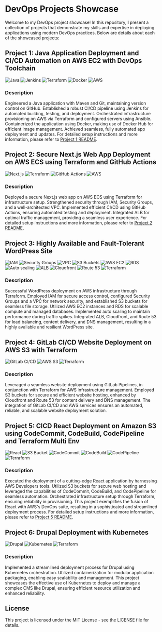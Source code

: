# DevOps Projects Showcase

Welcome to my DevOps project showcase! In this repository, I present a collection of projects that demonstrate my skills and expertise in deploying applications using modern DevOps practices. Below are details about each of the showcased projects:

## Project 1: Java Application Deployment and CI/CD Automation on AWS EC2 with DevOps Toolchain

![Java](https://img.shields.io/badge/Java-%3Cversion%3E-%23ED8B00)
![Jenkins](https://img.shields.io/badge/Jenkins-%3Cversion%3E-%23D24939)
![Terraform](https://img.shields.io/badge/Terraform-%3Cversion%3E-%235C4EEA)
![Docker](https://img.shields.io/badge/Docker-%3Cversion%3E-%232496ED)
![AWS](https://img.shields.io/badge/AWS-EC2-%23FF9900)

### Description
Engineered a Java application with Maven and Git, maintaining version control on GitHub. Established a robust CI/CD pipeline using Jenkins for automated building, testing, and deployment. Orchestrated infrastructure provisioning on AWS via Terraform and configured servers using Ansible. Containerized the application using Docker, making use of Docker Hub for efficient image management. Achieved seamless, fully automated app deployment and updates. 
For detailed setup instructions and more information, please refer to [Project 1 README](project1/README.md).

## Project 2: Secure Next.js Web App Deployment on AWS ECS using Terraform and GitHub Actions

![Next.js](https://img.shields.io/badge/Next.js-%3Cversion%3E-%23000000)
![Terraform](https://img.shields.io/badge/Terraform-%3Cversion%3E-%235C4EEA)
![GitHub Actions](https://img.shields.io/badge/GitHub_Actions-%3Cversion%3E-%232671E5)
![AWS](https://img.shields.io/badge/AWS-ECS-%23FF9900)

### Description
Deployed a secure Next.js web app on AWS ECS using Terraform for infrastructure setup. Strengthened security through IAM, Security Groups, and a well-architected VPC. Implemented efficient CI/CD using GitHub Actions, ensuring automated testing and deployment. Integrated ALB for optimal traffic management, providing a seamless user experience.
For detailed setup instructions and more information, please refer to [Project 2 README](project2/README.md).

## Project 3: Highly Available and Fault-Tolerant WordPress Site

![IAM](https://img.shields.io/badge/IAM-%3Cversion%3E-%2361DAFB)
![Security Groups](https://img.shields.io/badge/Security_Groups-%3Cversion%3E-%23FF6F61)
![VPC](https://img.shields.io/badge/VPC-%3Cversion%3E-%23FFD700)
![S3 Buckets](https://img.shields.io/badge/S3_Buckets-%3Cversion%3E-%23FCA121)
![AWS EC2](https://img.shields.io/badge/AWS_EC2-%3Cversion%3E-%23267FBB)
![RDS](https://img.shields.io/badge/RDS-%3Cversion%3E-%23FF9900)
![Auto scaling](https://img.shields.io/badge/Auto_scaling-%3Cversion%3E-%2361C265)
![ALB](https://img.shields.io/badge/ALB-%3Cversion%3E-%230088FF)
![Cloudfront](https://img.shields.io/badge/Cloudfront-%3Cversion%3E-%2361DAFB)
![Route 53](https://img.shields.io/badge/Route_53-%3Cversion%3E-%230088FF)
![Terraform](https://img.shields.io/badge/Terraform-%3Cversion%3E-%235C4EEA)

### Description
Successful WordPress deployment on AWS infrastructure through Terraform. Employed IAM for secure access control, configured Security Groups and a VPC for network security, and established S3 buckets for seamless file storage. Utilized AWS EC2 instances and RDS for scalable compute and managed databases. Implemented auto scaling to maintain performance during traffic spikes. Integrated ALB, Cloudfront, and Route 53 for load balancing, content delivery, and DNS management, resulting in a highly available and resilient WordPress site.

## Project 4: GitLab CI/CD Website Deployment on AWS S3 with Terraform

![GitLab CI/CD](https://img.shields.io/badge/GitLab_CI%2FCD-%3Cversion%3E-%23FCA121)
![AWS S3](https://img.shields.io/badge/AWS_S3-%3Cversion%3E-%23FF9900)
![Terraform](https://img.shields.io/badge/Terraform-%3Cversion%3E-%235C4EEA)

### Description
Leveraged  a seamless website deployment using GitLab Pipelines, in conjunction with Terraform for AWS infrastructure management. Employed S3 buckets for secure and efficient website hosting, enhanced by Cloudfront and Route 53 for content delivery and DNS management. The integration of GitLab CI/CD and AWS services ensures an automated, reliable, and scalable website deployment solution.

## Project 5: CICD React Deployment on Amazon S3 using CodeCommit, CodeBuild, CodePipeline and Terraform Multi Env

![React](https://img.shields.io/badge/React-%3Cversion%3E-%2361DAFB)
![S3 Bucket](https://img.shields.io/badge/S3_Bucket-%3Cversion%3E-%23FCA121)
![CodeCommit](https://img.shields.io/badge/CodeCommit-%3Cversion%3E-%230088FF)
![CodeBuild](https://img.shields.io/badge/CodeBuild-%3Cversion%3E-%2361C265)
![CodePipeline](https://img.shields.io/badge/CodePipeline-%3Cversion%3E-%23FF9900)
![Terraform](https://img.shields.io/badge/Terraform-%3Cversion%3E-%235C4EEA)

### Description
Executed the deployment of a cutting-edge React application by harnessing AWS Developers tools. Utilized S3 buckets for secure web hosting and leveraged the capabilities of CodeCommit, CodeBuild, and CodePipeline for seamless automation. Orchestrated infrastructure setup through Terraform, ensuring reliability in provisioning. This project exemplifies the fusion of React with AWS's DevOps suite, resulting in a sophisticated and streamlined deployment process.
For detailed setup instructions and more information, please refer to [Project 5 README](Project-5/README.md).
## Project 6: Drupal Deployment with Kubernetes

![Drupal](https://img.shields.io/badge/Drupal-%3Cversion%3E-%230067AD)
![Kubernetes](https://img.shields.io/badge/Kubernetes-%3Cversion%3E-%23326CE5)
![Terraform](https://img.shields.io/badge/Terraform-%3Cversion%3E-%235C4EEA)

### Description
Implemented a streamlined deployment process for Drupal using Kubernetes orchestration. Utilized containerization for modular application packaging, enabling easy scalability and management. This project showcases the effective use of Kubernetes to deploy and manage a complex CMS like Drupal, ensuring efficient resource utilization and enhanced reliability.

## License

This project is licensed under the MIT License - see the [LICENSE](LICENSE) file for details.
